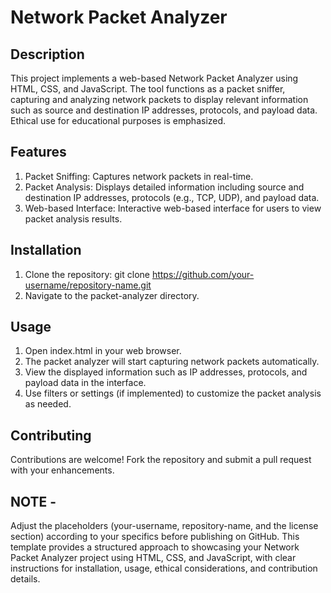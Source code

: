 # Network Packet Analyzer

## Description
This project implements a web-based Network Packet Analyzer using HTML, CSS, and JavaScript. The tool functions as a packet sniffer, capturing and analyzing network packets to display relevant information such as source and destination IP addresses, protocols, and payload data. Ethical use for educational purposes is emphasized.

## Features
1. Packet Sniffing: Captures network packets in real-time.
2. Packet Analysis: Displays detailed information including source and destination IP addresses, protocols (e.g., TCP, UDP), and payload data.
3. Web-based Interface: Interactive web-based interface for users to view packet analysis results.

## Installation
1. Clone the repository:
git clone https://github.com/your-username/repository-name.git
2. Navigate to the packet-analyzer directory.

## Usage
1. Open index.html in your web browser.
2. The packet analyzer will start capturing network packets automatically.
3. View the displayed information such as IP addresses, protocols, and payload data in the interface.
4. Use filters or settings (if implemented) to customize the packet analysis as needed.

## Contributing
Contributions are welcome! Fork the repository and submit a pull request with your enhancements.

## NOTE -
Adjust the placeholders (your-username, repository-name, and the license section) according to your specifics before publishing on GitHub. This template provides a structured approach to showcasing your Network Packet Analyzer project using HTML, CSS, and JavaScript, with clear instructions for installation, usage, ethical considerations, and contribution details.
